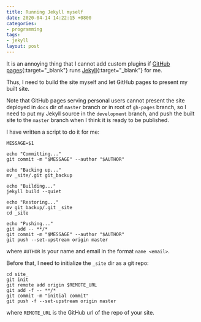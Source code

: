 ```yaml
---
title: Running Jekyll myself
date: 2020-04-14 14:22:15 +0800
categories:
- programming
tags:
- jekyll
layout: post
---
```


It is an annoying thing that I cannot add custom plugins
if [GitHub pages](https://pages.github.com/){:target="_blank"}
runs [Jekyll](https://jekyllrb.com/){:target="_blank"} for me.

Thus, I need to build the site myself and let GitHub pages to
present my built site.

Note that GitHub pages serving personal users cannot
present the site deployed in `docs` dir of `master` branch
or in root of `gh-pages` branch, so I need to put my Jekyll source
in the `development` branch, and push the built site to the `master`
branch when I think it is ready to be published.

I have written a script to do it for me:
```shell
MESSAGE=$1

echo "Committing..."
git commit -m "$MESSAGE" --author "$AUTHOR"

echo "Backing up..."
mv _site/.git git_backup

echo "Building..."
jekyll build --quiet

echo "Restoring..."
mv git_backup/.git _site
cd _site

echo "Pushing..."
git add -- **/*
git commit -m "$MESSAGE" --author "$AUTHOR"
git push --set-upstream origin master
```
where `AUTHOR` is your name and email in the format `name <email>`.

Before that, I need to initialize the `_site` dir as a git repo:
```shell
cd site_
git init
git remote add origin $REMOTE_URL
git add -f -- **/*
git commit -m "initial commit"
git push -f --set-upstream origin master
```
where `REMOTE_URL` is the GitHub url of the repo of your site.
